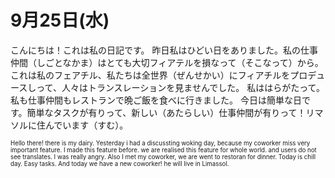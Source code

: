 # 9月25日(水)

こんにちは！これは私の日記です。
昨日私はひどい日をありました。私の仕事仲間（しごとなかま）はとても大切フィアテルを損なって（そこなって）から。
これは私のフェアチル、私たちは全世界（ぜんせかい）にフィアチルをプロデュースしって、人々はトランスレーションを見ませんでした。
私ははらがたって。
私も仕事仲間もレストランで晩ご飯を食べに行きました。
今日は簡単な日です。簡単なタスクが有りって、新しい（あたらしい）仕事仲間が有りって！リマソルに住んでいます（すむ）。

<sub><sup>Hello there! there is my dairy. 
Yesterday i had a discussting woking day, because my coworker miss very important feature. 
I made this feature before. we are realised this feature for whole world. and users do not see translates. 
I was really angry. 
Also I met my coworker, we are went to restoran for dinner. 
Today is chill day. Easy tasks. And today we have a new coworker! he will live in Limassol.<sub><sup>

